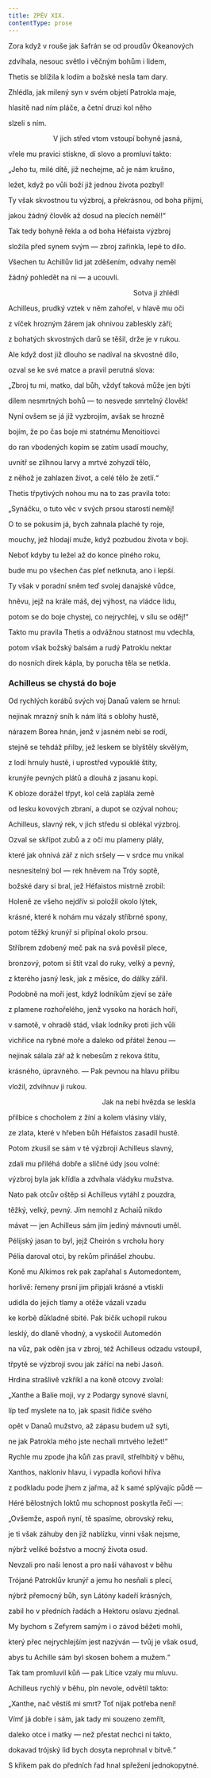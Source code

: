 ```yaml
---
title: ZPĚV XIX.
contentType: prose
---
```


Zora když v rouše jak šafrán se od proudův Ókeanových

zdvíhala, nesouc světlo i věčným bohům i lidem,

Thetis se blížila k lodím a božské nesla tam dary.

Zhlédla, jak milený syn v svém objetí Patrokla maje,

hlasitě nad ním pláče, a četní druzi kol něho

slzeli s ním.

                       V jich střed vtom vstoupí bohyně jasná,

vřele mu pravici stiskne, dí slovo a promluví takto:

„Jeho tu, milé dítě, již nechejme, ač je nám krušno,

ležet, když po vůli boží již jednou života pozbyl!

Ty však skvostnou tu výzbroj, a překrásnou, od boha přijmi,

jakou žádný člověk až dosud na plecích neměl!“

Tak tedy bohyně řekla a od boha Héfaista výzbroj

složila před synem svým — zbroj zařinkla, lepé to dílo.

Všechen tu Achillův lid jat zděšením, odvahy neměl

žádný pohledět na ni — a ucouvli.

                                                                Sotva ji zhlédl

Achilleus, prudký vztek v něm zahořel, v hlavě mu oči

z víček hrozným žárem jak ohnivou zableskly září;

z bohatých skvostných darů se těšil, drže je v rukou.

Ale když dost již dlouho se nadíval na skvostné dílo,

ozval se ke své matce a pravil perutná slova:

„Zbroj tu mi, matko, dal bůh, vždyť taková může jen býti

dílem nesmrtných bohů — to nesvede smrtelný člověk!

Nyní ovšem se já již vyzbrojím, avšak se hrozně

bojím, že po čas boje mi statnému Menoitiovci

do ran vbodených kopím se zatím usadí mouchy,

uvnitř se zlíhnou larvy a mrtvé zohyzdí tělo,

z něhož je zahlazen život, a celé tělo že zetlí.“

Thetis třpytivých nohou mu na to zas pravila toto:

„Synáčku, o tuto věc v svých prsou starostí neměj!

O to se pokusím já, bych zahnala plaché ty roje,

mouchy, jež hlodají muže, když pozbudou života v boji.

Neboť kdyby tu ležel až do konce plného roku,

bude mu po všechen čas pleť netknuta, ano i lepší.

Ty však v poradní sněm teď svolej danajské vůdce,

hněvu, jejž na krále máš, dej výhost, na vládce lidu,

potom se do boje chystej, co nejrychlej, v sílu se oděj!“

Takto mu pravila Thetis a odvážnou statnost mu vdechla,

potom však božský balsám a rudý Patroklu nektar

do nosních dírek kápla, by porucha těla se netkla.

### Achilleus se chystá do boje

Od rychlých korábů svých voj Danaů valem se hrnul:

nejinak mrazný sníh k nám lítá s oblohy hustě,

nárazem Borea hnán, jenž v jasném nebi se rodí,

stejně se tehdáž přilby, jež leskem se blyštěly skvělým,

z lodí hrnuly hustě, i uprostřed vypouklé štíty,

krunýře pevných plátů a dlouhá z jasanu kopí.

K obloze dorážel třpyt, kol celá zaplála země

od lesku kovových zbraní, a dupot se ozýval nohou;

Achilleus, slavný rek, v jich středu si oblékal výzbroj.

Ozval se skřípot zubů a z očí mu plameny plály,

které jak ohnivá zář z nich sršely — v srdce mu vnikal

nesnesitelný bol — rek hněvem na Tróy soptě,

božské dary si bral, jež Héfaistos mistrně zrobil:

Holeně ze všeho nejdřív si položil okolo lýtek,

krásné, které k nohám mu vázaly stříbrné spony,

potom těžký krunýř si připínal okolo prsou.

Stříbrem zdobený meč pak na svá pověsil plece,

bronzový, potom si štít vzal do ruky, velký a pevný,

z kterého jasný lesk, jak z měsíce, do dálky zářil.

Podobně na moři jest, když lodníkům zjeví se záře

z plamene rozhořelého, jenž vysoko na horách hoří,

v samotě, v ohradě stád, však lodníky proti jich vůli

vichřice na rybné moře a daleko od přátel ženou —

nejinak sálala zář až k nebesům z rekova štítu,

krásného, úpravného. — Pak pevnou na hlavu přilbu

vložil, zdvihnuv ji rukou.

                                                Jak na nebi hvězda se leskla

přilbice s chocholem z žíní a kolem vlásiny vlály,

ze zlata, které v hřeben bůh Héfaistos zasadil hustě.

Potom zkusil se sám v té výzbroji Achilleus slavný,

zdali mu přiléhá dobře a sličné údy jsou volné:

výzbroj byla jak křídla a zdvíhala vládyku mužstva.

Nato pak otcův oštěp si Achilleus vytáhl z pouzdra,

těžký, velký, pevný. Jím nemohl z Achaiů nikdo

mávat — jen Achilleus sám jím jediný mávnouti uměl.

Pélijský jasan to byl, jejž Cheirón s vrcholu hory

Pélia daroval otci, by rekům přinášel zhoubu.

Koně mu Alkimos rek pak zapřahal s Automedontem,

horlivě: řemeny prsní jim připjali krásné a vtiskli

udidla do jejich tlamy a otěže vázali vzadu

ke korbě důkladně sbité. Pak bičík uchopil rukou

lesklý, do dlaně vhodný, a vyskočil Automedón

na vůz, pak oděn jsa v zbroj, též Achilleus odzadu vstoupil,

třpytě se výzbrojí svou jak zářící na nebi Jasoň.

Hrdina strašlivě vzkřikl a na koně otcovy zvolal:

„Xanthe a Balie moji, vy z Podargy synové slavní,

líp teď myslete na to, jak spasit řidiče svého

opět v Danaů mužstvo, až zápasu budem už syti,

ne jak Patrokla mého jste nechali mrtvého ležet!“

Rychle mu zpode jha kůň zas pravil, střelhbitý v běhu,

Xanthos, nakloniv hlavu, i vypadla koňovi hříva

z podkladu pode jhem z jařma, až k samé splývajíc půdě —

Héré bělostných loktů mu schopnost poskytla řeči —:

„Ovšemže, aspoň nyní, tě spasíme, obrovský reku,

je ti však záhuby den již nablízku, vinni však nejsme,

nýbrž veliké božstvo a mocný života osud.

Nevzali pro naši lenost a pro naši váhavost v běhu

Trójané Patroklův krunýř a jemu ho nesňali s plecí,

nýbrž přemocný bůh, syn Látóny kadeří krásných,

zabil ho v předních řadách a Hektoru oslavu zjednal.

My bychom s Zefyrem samým i o závod běžeti mohli,

který přec nejrychlejším jest nazýván — tvůj je však osud,

abys tu Achille sám byl skosen bohem a mužem.“

Tak tam promluvil kůň — pak Lítice vzaly mu mluvu.

Achilleus rychlý v běhu, pln nevole, odvětil takto:

„Xanthe, nač věstíš mi smrt? Toť nijak potřeba není!

Vímť já dobře i sám, jak tady mi souzeno zemřít,

daleko otce i matky — než přestat nechci ni takto,

dokavad trójský lid bych dosyta neprohnal v bitvě.“

S křikem pak do předních řad hnal spřežení jednokopytné.
